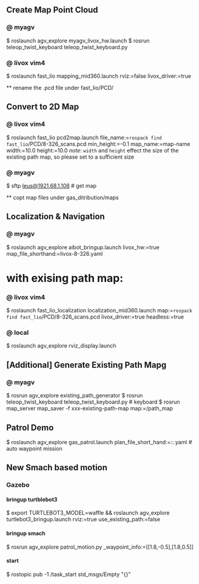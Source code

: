 
## Create Map Point Cloud

### @ myagv
$ roslaunch agv_explore myagv_livox_hw.launch
$ rosrun teleop_twist_keyboard teleop_twist_keyboard.py

### @ livox vim4

$ roslaunch fast_lio mapping_mid360.launch rviz:=false livox_driver:=true

** rename the .pcd file under fast_lio/PCD/


## Convert to 2D Map

### @ livox vim4

$ roslaunch fast_lio pcd2map.launch file_name:=`rospack find fast_lio`/PCD/8-326_scans.pcd min_height:=-0.1 map_name:=map-name width:=10.0 height:=10.0
*note*: `width` and `height` effect the size of the existing path map, so please set to a sufficient size


### @ myagv

$ sftp leus@1921.68.1.108 # get map

** copt map files under gas_ditribution/maps


## Localization & Navigation

### @ myagv
$ roslaunch agv_explore aibot_bringup.launch livox_hw:=true map_file_shorthand:=livox-8-326.yaml
# with exising path map: 


### @ livox vim4
$ roslaunch fast_lio_localization localization_mid360.launch map:=`rospack find fast_lio`/PCD/8-326_scans.pcd livox_driver:=true headless:=true

### @ local
$ roslaunch agv_explore rviz_display.launch


## [Additional] Generate Existing Path Mapg

### @ myagv
$ rosrun agv_explore existing_path_generator
$ rosrun teleop_twist_keyboard teleop_twist_keyboard.py # keyboard
$ rosrun map_server map_saver -f xxx-existing-path-map map:=/path_map

## Patrol Demo

$ roslaunch agv_explore gas_patrol.launch plan_file_short_hand:=::.yaml # auto waypoint mission


## New Smach based motion

### Gazebo

#### bringup turtblebot3

$ export TURTLEBOT3_MODEL=waffle && roslaunch agv_explore turtlebot3_bringup.launch rviz:=true use_existing_path:=false

#### bringup smach

$ rosrun agv_explore patrol_motion.py _waypoint_info:=[[1.8,-0.5],[1.8,0.5]]

#### start

$ rostopic pub -1 /task_start std_msgs/Empty "{}"
